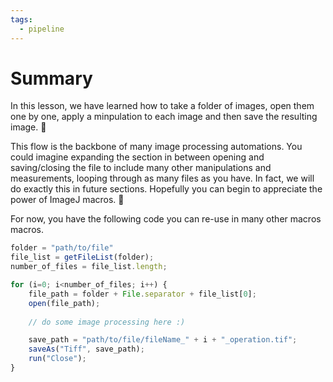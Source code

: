```yaml
---
tags:
  - pipeline
---
```

# Summary

In this lesson, we have learned how to take a folder of images, open them one
by one, apply a minpulation to each image and then save the resulting image. :tada:

This flow is the backbone of many image processing automations. You could
imagine expanding the section in between opening and saving/closing the file to
include many other manipulations and measurements, looping through as many files
as you have. In fact, we will do exactly this in future sections. Hopefully you
can begin to appreciate the power of ImageJ macros. :muscle:

For now, you have the following code you can re-use in many other macros macros.

```javascript title="Opening, Saving and Closing Images"
folder = "path/to/file"
file_list = getFileList(folder);
number_of_files = file_list.length;

for (i=0; i<number_of_files; i++) {
    file_path = folder + File.separator + file_list[0];
    open(file_path);
    
    // do some image processing here :)

    save_path = "path/to/file/fileName_" + i + "_operation.tif";
    saveAs("Tiff", save_path);
    run("Close");
}
```
